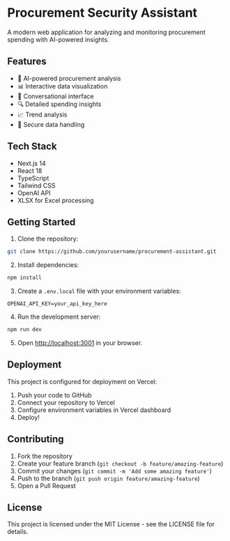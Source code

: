 # Procurement Security Assistant

A modern web application for analyzing and monitoring procurement spending with AI-powered insights.

## Features

- 🤖 AI-powered procurement analysis
- 📊 Interactive data visualization
- 💬 Conversational interface
- 🔍 Detailed spending insights
- 📈 Trend analysis
- 🔐 Secure data handling

## Tech Stack

- Next.js 14
- React 18
- TypeScript
- Tailwind CSS
- OpenAI API
- XLSX for Excel processing

## Getting Started

1. Clone the repository:
```bash
git clone https://github.com/yourusername/procurement-assistant.git
```

2. Install dependencies:
```bash
npm install
```

3. Create a `.env.local` file with your environment variables:
```env
OPENAI_API_KEY=your_api_key_here
```

4. Run the development server:
```bash
npm run dev
```

5. Open [http://localhost:3001](http://localhost:3001) in your browser.

## Deployment

This project is configured for deployment on Vercel:

1. Push your code to GitHub
2. Connect your repository to Vercel
3. Configure environment variables in Vercel dashboard
4. Deploy!

## Contributing

1. Fork the repository
2. Create your feature branch (`git checkout -b feature/amazing-feature`)
3. Commit your changes (`git commit -m 'Add some amazing feature'`)
4. Push to the branch (`git push origin feature/amazing-feature`)
5. Open a Pull Request

## License

This project is licensed under the MIT License - see the LICENSE file for details.
